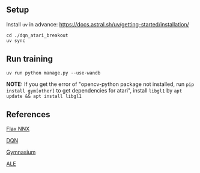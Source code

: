 
## Setup

Install `uv` in advance:  https://docs.astral.sh/uv/getting-started/installation/

```
cd ./dqn_atari_breakout
uv sync
```

## Run training

`uv run python manage.py --use-wandb`

**NOTE:**
If you get the error of "opencv-python package not installed, run `pip install gym[other]` to get dependencies for atari", install `libgl1` by `apt update && apt install libgl1`

## References

[Flax NNX](https://flax.readthedocs.io/en/v0.8.3/experimental/nnx/index.html)

[DQN](https://web.stanford.edu/class/psych209/Readings/MnihEtAlHassibis15NatureControlDeepRL.pdf)

[Gymnasium](https://gymnasium.farama.org/)

[ALE](https://ale.farama.org/)

